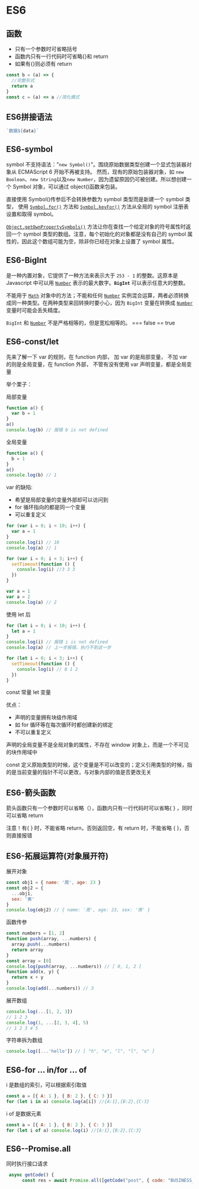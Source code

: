 # ES6

## 函数

- 只有一个参数时可省略括号
- 函数内只有一行代码时可省略{}和 return
- 如果有{}则必须有 return

```js
const b = (a) => {
  //完整形式
  return a
}
const c = (a) => a //简化模式
```

## ES6拼接语法

```js
`数据${data}`
```

## ES6-symbol

symbol 不支持语法："`new Symbol()`"。围绕原始数据类型创建一个显式包装器对象从 ECMAScript 6 开始不再被支持。 然而，现有的原始包装器对象，如 `new Boolean`、`new String`以及`new Number`，因为遗留原因仍可被创建。所以想创建一个 Symbol 对象，可以通过 object()函数来包装。

直接使用 Symbol()传参后不会转换参数为 symbol 类型而是新建一个 symbol 类型， 使用 [`Symbol.for()`](https://developer.mozilla.org/zh-CN/docs/Web/JavaScript/Reference/Global_Objects/Symbol/for) 方法和 [`Symbol.keyFor()`](https://developer.mozilla.org/zh-CN/docs/Web/JavaScript/Reference/Global_Objects/Symbol/keyFor) 方法从全局的 symbol 注册表设置和取得 symbol。

[`Object.getOwnPropertySymbols()`](https://developer.mozilla.org/zh-CN/docs/Web/JavaScript/Reference/Global_Objects/Object/getOwnPropertySymbols) 方法让你在查找一个给定对象的符号属性时返回一个 symbol 类型的数组。注意，每个初始化的对象都是没有自己的 symbol 属性的，因此这个数组可能为空，除非你已经在对象上设置了 symbol 属性。

## ES6-BigInt

是一种内置对象，它提供了一种方法来表示大于 `253 - 1` 的整数。这原本是 Javascript 中可以用 [`Number`](https://developer.mozilla.org/zh-CN/docs/Web/JavaScript/Reference/Global_Objects/Number) 表示的最大数字。**`BigInt`** 可以表示任意大的整数。

不能用于 [`Math`](https://developer.mozilla.org/zh-CN/docs/Web/JavaScript/Reference/Global_Objects/Math) 对象中的方法；不能和任何 [`Number`](https://developer.mozilla.org/zh-CN/docs/Web/JavaScript/Reference/Global_Objects/Number) 实例混合运算，两者必须转换成同一种类型。在两种类型来回转换时要小心，因为 `BigInt` 变量在转换成 [`Number`](https://developer.mozilla.org/zh-CN/docs/Web/JavaScript/Reference/Global_Objects/Number) 变量时可能会丢失精度。

`BigInt` 和 [`Number`](https://developer.mozilla.org/zh-CN/docs/Web/JavaScript/Reference/Global_Objects/Number) 不是严格相等的，但是宽松相等的。 === false == true

## ES6-const/let

先来了解一下 var 的规则，在 function 内部， 加 var 的是局部变量， 不加 var 的则是全局变量，在 function 外部， 不管有没有使用 var 声明变量，都是全局变量

举个栗子：

局部变量

```js
function a() {
  var b = 1
}
a()
console.log(b) // 报错 b is not defined
```

全局变量

```js
function a() {
  b = 1
}
a()
console.log(b) // 1
```

var 的缺陷:

- 希望是局部变量的变量外部却可以访问到
- for 循环指向的都是同一个变量
- 可以重复定义

```js
for (var i = 0; i < 10; i++) {
  var a = 1
}
console.log(i) // 10
console.log(a) // 1
```

```js
for (var i = 0; i < 3; i++) {
  setTimeout(function () {
    console.log(i) //3 3 3
  })
}
```

```js
var a = 1
var a = 2
console.log(a) // 2
```

使用 let 后

```js
for (let i = 0; i < 10; i++) {
  let a = 1
}
console.log(i) // 报错 i is not defined
console.log(a) // 上一步报错，执行不到这一步
```

```js
for (let i = 0; i < 3; i++) {
  setTimeout(function () {
    console.log(i) // 0 1 2
  })
}
```

const 常量 let 变量

优点：

- 声明的变量拥有块级作用域
- 如 for 循环等在每次循环时都创建新的绑定
- 不可以重复定义

声明的全局变量不是全局对象的属性，不存在 window 对象上，而是一个不可见的块作用域中

const 定义原始类型的时候，这个变量是不可以改变的；定义引用类型的时候，指的是当前变量的指针不可以更改，与对象内部的值是否更改无关

## ES6-箭头函数

箭头函数只有一个参数时可以省略（），函数内只有一行代码时可以省略{ } ，同时可以省略 return

注意！有{ } 时，不能省略 return，否则返回空，有 return 时，不能省略 { }，否则直接报错

## ES6-拓展运算符(对象展开符)

展开对象

```js
const obj1 = { name: '周', age: 23 }
const obj2 = {
  ...obj1,
  sex: '男'
}
console.log(obj2) // { name: '周', age: 23, sex: '男' }
```

函数传参

```js
const numbers = [1, 2]
function push(array, ...numbers) {
  array.push(...numbers)
  return array
}
const array = [0]
console.log(push(array, ...numbers)) // [ 0, 1, 2 ]
function add(x, y) {
  return x + y
}
console.log(add(...numbers)) // 3
```

展开数组

```js
console.log(...[1, 2, 3])
// 1 2 3
console.log(1, ...[2, 3, 4], 5)
// 1 2 3 4 5
```

字符串拆为数组

```js
console.log([...'hello']) // [ "h", "e", "l", "l", "o" ]
```

## ES6-for ... in/for ... of

i 是数组的索引，可以根据索引取值

```js
const a = [{ A: 1 }, { B: 2 }, { C: 3 }]
for (let i in a) console.log(a[i]) //{A:1},{B:2},{C:3}
```

i of 是数据元素

```js
const a = [{ A: 1 }, { B: 2 }, { C: 3 }]
for (let i of a) console.log(i) //{A:1},{B:2},{C:3}
```

## ES6--Promise.all

同时执行接口请求

```js
 async getCode() {
      const res = await Promise.all([getCode("post", { code: "BUSINESS_TYPR" }, "json"), getCode("post", { code: "ROLE_TYPR" }, "json")])
```

